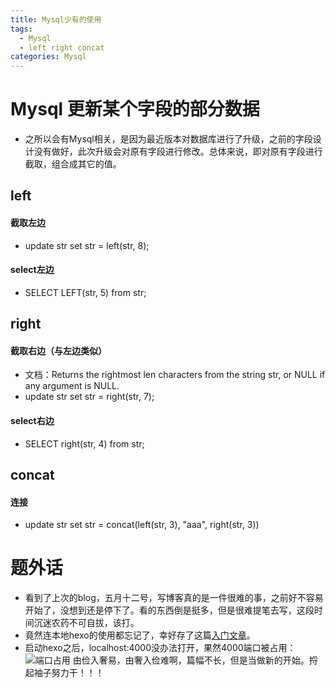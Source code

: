 ```yaml
---
title: Mysql少有的使用
tags:
  - Mysql
  - left right concat
categories: Mysql
---
```


# Mysql 更新某个字段的部分数据
- 之所以会有Mysql相关，是因为最近版本对数据库进行了升级，之前的字段设计没有做好，此次升级会对原有字段进行修改。总体来说，即对原有字段进行截取，组合成其它的值。

## left
#### 截取左边
- update str set str = left(str, 8);

<!-- more -->

#### select左边
- SELECT LEFT(str, 5) from str;

## right
#### 截取右边（与左边类似）
- 文档：Returns the rightmost len characters from the string str, or NULL if any argument is NULL.
- update str set str = right(str, 7);

#### select右边
- SELECT right(str, 4) from str;

## concat
#### 连接
- update str set str = concat(left(str, 3), "aaa", right(str, 3))

# 题外话
- 看到了上次的blog，五月十二号，写博客真的是一件很难的事，之前好不容易开始了，没想到还是停下了。看的东西倒是挺多，但是很难提笔去写，这段时间沉迷农药不可自拔，该打。
- 竟然连本地hexo的使用都忘记了，幸好存了这篇[入门文章](http://blog.ryoma.top/2017/05/06/hello-world/)。
- 启动hexo之后，localhost:4000没办法打开，果然4000端口被占用：
  ![端口占用](http://img1-1253291688.cossh.myqcloud.com/Mysql/%E5%8D%A0%E7%94%A8%E7%AB%AF%E5%8F%A3.png)
由俭入奢易，由奢入俭难啊，篇幅不长，但是当做新的开始。捋起袖子努力干！！！
